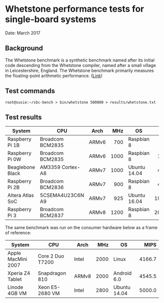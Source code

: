 # Whetstone performance tests for single-board systems

Date: March 2017

## Background

The Whetstone benchmark is a synthetic benchmark named after its initial code descending from the Whetstone compiler, named after a small village in Leicestershire, England. The Whetstone benchmark primarily measures the floating-point arithmetic performance. (<a href="http://www.netlib.org/benchmark/">Link</a>)

## Test commands

```
root@susie:~/sbc-bench > bin/whetstone 500000 > results/whetstone.txt
```

## Test results

| System             | CPU              | Arch  | MHz  | OS            |   MIPS |
| -------------------|------------------|-------|-----:|---------------|-------:|
| Raspberry Pi 1B    | Broadcom BCM2835 | ARMv6 |  700 | Raspbian 8    |   82.6 |
| Raspberry Pi 0W    | Broadcom BCM2835 | ARMv6 | 1000 | Raspbian 8    |  118.2 |
| Beaglebone Black   | AM3359 Cortex-A8 | ARMv7 | 1000 | Ubuntu 14.04  |  485.4 |
| Raspberry Pi 2B    | Broadcom BCM2836 | ARMv7 |  900 | Raspbian 8    |  487.5 |
| Altera Atlas SoC   | 5CSEMA4U23C6N A9 | ARMv7 |  925 | Ubuntu 16.04  | 1923.1 |
| Raspberry Pi 3     | Broadcom BCM2837 | ARMv8 | 1200 | Raspbian 8    | 2000.0 |

The same benchmark was run on the consumer hardware below as a frame of reference:

| System             | CPU              | Arch  | MHz  | OS            |   MIPS |
| -------------------|------------------|-------|-----:|---------------|-------:|
| Apple MacMini 2007 | Core 2 Duo T7200 | Intel | 2000 | Linux         | 4166.7 |
| Xperia Z4 Tablet   | Snapdragon 810   | ARMv8 | 2000 | Android 6.0   | 4545.5 |
| Linode 4GB VM      | Xeon E5-2680 VM  | Intel | 2800 | Ubuntu 14.04  | 5000.0 |
